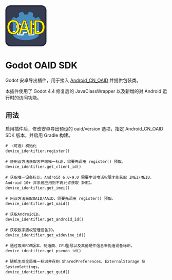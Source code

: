 <img src="icon.svg" alt="icon" width="128"/>

# Godot OAID SDK
Godot 安卓导出插件，用于接入 [Android_CN_OAID](https://github.com/gzu-liyujiang/Android_CN_OAID) 并提供包装类。

本插件使用了 Godot 4.4 修复后的 JavaClassWrapper 以及新增的对 Android 运行时的访问功能。

## 用法
启用插件后，修改安卓导出预设的 oaid/version 选项，指定 Android_CN_OAID SDK 版本，并启用 Gradle 构建。

```GDScript
# （可选）初始化
device_identifier.register()

# 使用该方法获取客户端唯一标识，需要先调用 register() 预取。
device_identifier.get_client_id()

# 获取唯一设备标识。Android 6.0-9.0 需要申请电话权限才能获取 IMEI/MEID，Android 10+ 非系统应用则不再允许获取 IMEI。
device_identifier.get_imei()

# 用该方法获取OAID/AAID，需要先调用 register() 预取。
device_identifier.get_oaid()

# 获取AndroidID。
device_identifier.get_android_id()

# 获取数字版权管理设备ID。
device_identifier.get_widevine_id()

# 通过取出ROM版本、制造商、CPU型号以及其他硬件信息来伪造设备标识。
device_identifier.get_pseudo_id()

# 随机生成全局唯一标识并存到 SharedPreferences、ExternalStorage 及 SystemSettings。
device_identifier.get_guid()
```
